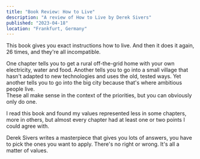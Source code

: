 ```yaml
---
title: "Book Review: How to Live"
description: "A review of How to Live by Derek Sivers"
published: "2023-04-18"
location: "Frankfurt, Germany"
---
```


This book gives you exact instructions how to live.
And then it does it again, 26 times, and they're all incompatible.

One chapter tells you to get a rural off-the-grid home with your own 
electricity, water and food.
Another tells you to go into a small village that hasn't adapted to new 
technologies and uses the old, tested ways.
Yet another tells you to go into the big city because that's where ambitious 
people live.  
These all make sense in the context of the priorities, but you can obviously 
only do one.

I read this book and found my values represented less in some chapters, more in 
others, but almost every chapter had at least one or two points I could agree 
with.

Derek Sivers writes a masterpiece that gives you lots of answers, you have to 
pick the ones you want to apply. 
There's no right or wrong.
It's all a matter of values.
